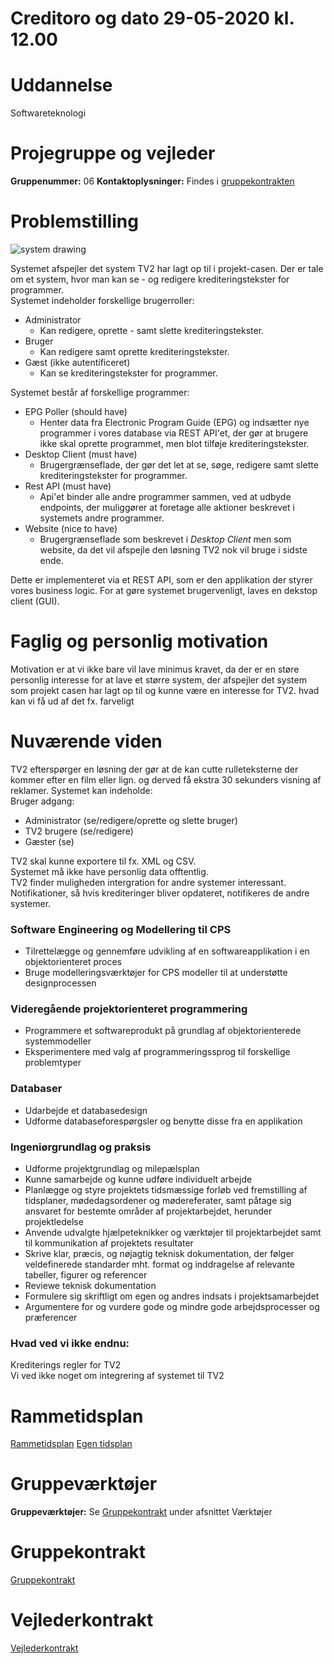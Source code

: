 # Creditoro og dato 29-05-2020 kl. 12.00

# Uddannelse
Softwareteknologi

# Projegruppe og vejleder
**Gruppenummer:** 06
**Kontaktoplysninger:** Findes i [gruppekontrakten](https://github.com/creditoro/report/blob/master/gruppekontrakt.md)

# Problemstilling
![system drawing](https://cdn.discordapp.com/attachments/673822129946361859/674706669921632256/TV2-Credits-Management.png)  


Systemet afspejler det system TV2 har lagt op til i projekt-casen. Der er tale om et system, hvor man kan se - og redigere krediteringstekster for programmer.   
Systemet indeholder forskellige brugerroller:  
 
- Administrator
  - Kan redigere, oprette - samt slette krediteringstekster.
- Bruger  
  - Kan redigere samt oprette krediteringstekster.
- Gæst (ikke autentificeret)
  - Kan se krediteringstekster for programmer.
  
  
Systemet består af forskellige programmer:   

- EPG Poller (should have)
  - Henter data fra Electronic Program Guide (EPG) og indsætter nye programmer i vores database via REST API'et, der gør at brugere ikke skal oprette programmet, men blot tilføje krediteringstekster.
- Desktop Client (must have)
  - Brugergrænseflade, der gør det let at se, søge, redigere samt slette krediteringstekster for programmer.
- Rest API (must have)
  - Api'et binder alle andre programmer sammen, ved at udbyde endpoints, der muliggører at foretage alle aktioner beskrevet i systemets andre programmer.
- Website (nice to have)
  - Brugergrænseflade som beskrevet i *Desktop Client* men som website, da det vil afspejle den løsning TV2 nok vil bruge i sidste ende.
  
Dette er implementeret via et REST API, som er den applikation der styrer vores business logic. For at gøre systemet brugervenligt, laves en dekstop client (GUI).   



# Faglig og personlig motivation
Motivation er at vi ikke bare vil lave minimus kravet, da der er en støre personlig interesse for at lave et større system, der afspejler det system som projekt casen har lagt op til
og kunne være en interesse for TV2.
hvad kan vi få ud af det
fx. farveligt



# Nuværende viden
TV2 efterspørger en løsning der gør at de kan cutte rulleteksterne der kommer efter en film eller lign. og derved få ekstra 30 sekunders visning af reklamer. 
Systemet kan indeholde:  
Bruger adgang:  

- Administrator 	(se/redigere/oprette og slette bruger)  
- TV2 brugere 		(se/redigere)  
- Gæster 			(se)  

TV2 skal kunne exportere til fx. XML og CSV.  
Systemet må ikke have personlig data offtentlig.  
TV2 finder muligheden intergration for andre systemer interessant.   
Notifikationer, så hvis krediteringer bliver opdateret, notifikeres de andre systemer.   


### Software Engineering og Modellering til CPS 
- Tilrettelægge og gennemføre udvikling af en softwareapplikation i en objektorienteret proces
- Bruge modelleringsværktøjer for CPS modeller til at understøtte designprocessen 


### Videregående projektorienteret programmering

- Programmere et softwareprodukt på grundlag af objektorienterede systemmodeller 
- Eksperimentere med valg af programmeringssprog til forskellige problemtyper 


### Databaser
- Udarbejde et databasedesign 
- Udforme databaseforespørgsler og benytte disse fra en applikation 


### Ingeniørgrundlag og praksis
- Udforme projektgrundlag og milepælsplan 
- Kunne samarbejde og kunne udføre individuelt arbejde 
- Planlægge og styre projektets tidsmæssige forløb ved fremstilling af tidsplaner, mødedagsordener og mødereferater, samt påtage sig ansvaret for bestemte områder af projektarbejdet, herunder projektledelse 
- Anvende udvalgte hjælpeteknikker og værktøjer til projektarbejdet samt til kommunikation af projektets resultater 
- Skrive klar, præcis, og nøjagtig teknisk dokumentation, der følger veldefinerede standarder mht. format og inddragelse af relevante tabeller, figurer og referencer 
- Reviewe teknisk dokumentation 
- Formulere sig skriftligt om egen og andres indsats i projektsamarbejdet 
- Argumentere for og vurdere gode og mindre gode arbejdsprocesser og præferencer 


### Hvad ved vi ikke endnu:
Krediterings regler for TV2  
Vi ved ikke noget om integrering af systemet til TV2 



# Rammetidsplan
[Rammetidsplan](https://docs.google.com/document/d/1GcyBqYznrnS67T8T1zZoPxFWeUDLLc6jlVvnFreY6GU/edit)
[Egen tidsplan](https://app.zenhub.com/workspaces/creditoro-5e4bb6f86a062ec95338879d/board)

# Gruppeværktøjer
**Gruppeværktøjer:** Se [Gruppekontrakt](https://github.com/creditoro/report/blob/master/gruppekontrakt.md) under afsnittet Værktøjer

# Gruppekontrakt
[Gruppekontrakt](https://github.com/creditoro/report/blob/master/gruppekontrakt.md)

# Vejlederkontrakt
[Vejlederkontrakt](https://github.com/creditoro/report/blob/master/Vejlederkontrakt.md)
